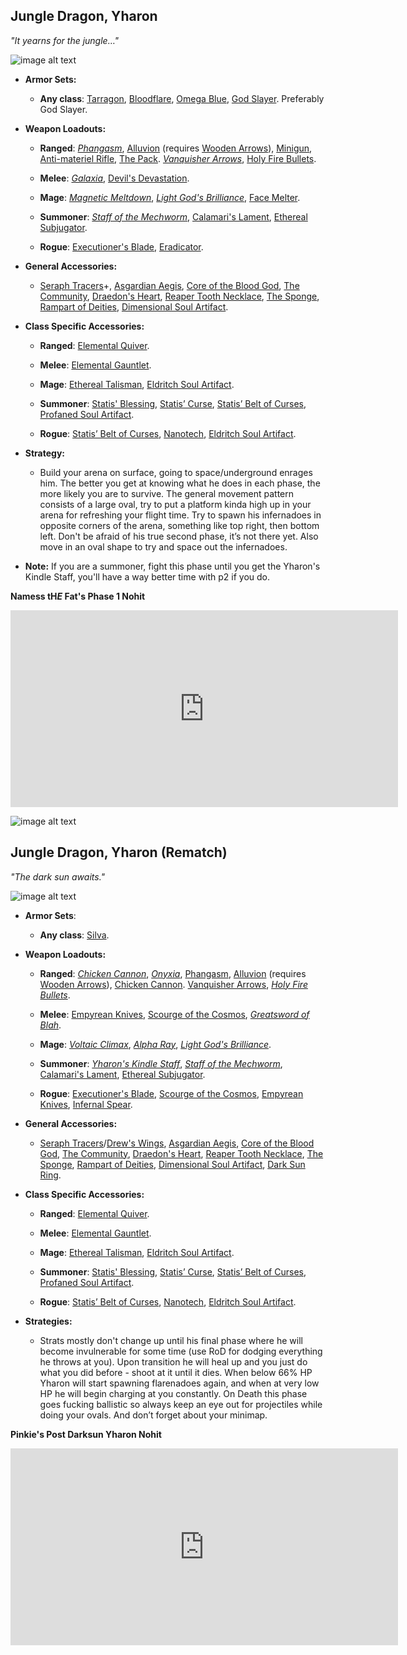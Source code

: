 ## Jungle Dragon, Yharon

*"It yearns for the jungle…"*

![image alt text](../public/BMbpD6rCZ1qoniF20u7H2A_img_78.png)

* **Armor Sets:**

    * **Any class**: [Tarragon](https://calamitymod.gamepedia.com/Tarragon_armor), [Bloodflare](https://calamitymod.gamepedia.com/Bloodflare_armor), [Omega Blue](https://calamitymod.gamepedia.com/Omega_Blue_armor), [God Slayer](https://calamitymod.gamepedia.com/God_Slayer_armor). Preferably God Slayer.

* **Weapon Loadouts:**

    * **Ranged**: [*Phangasm*](https://calamitymod.gamepedia.com/Phangasm), [Alluvion](https://calamitymod.gamepedia.com/Alluvion) (requires [Wooden Arrows](https://terraria.gamepedia.com/Wooden_Arrow)), [Minigun](https://calamitymod.gamepedia.com/Minigun), [Anti-materiel Rifle](https://calamitymod.gamepedia.com/Anti-materiel_Rifle), [The Pack](https://calamitymod.gamepedia.com/The_Pack). [*Vanquisher Arrows*](https://calamitymod.gamepedia.com/Vanquisher_Arrow), [Holy Fire Bullets](https://calamitymod.gamepedia.com/Holy_Fire_Bullet).

    * **Melee**: [*Galaxia*](https://calamitymod.gamepedia.com/Galaxia), [Devil's Devastation](https://calamitymod.gamepedia.com/Devil%27s_Devastation).

    * **Mage**: [*Magnetic Meltdown*](https://calamitymod.gamepedia.com/Magnetic_Meltdown), [*Light God's Brilliance*](https://calamitymod.gamepedia.com/Light_God%27s_Brilliance), [Face Melter](https://calamitymod.gamepedia.com/Face_Melter).

    * **Summoner**: [*Staff of the Mechworm*](https://calamitymod.gamepedia.com/Staff_of_the_Mechworm), [Calamari's Lament](https://calamitymod.gamepedia.com/Calamari%27s_Lament), [Ethereal Subjugator](https://calamitymod.gamepedia.com/Ethereal_Subjugator).

    * **Rogue**: [Executioner's Blade](https://calamitymod.gamepedia.com/Executioner%27s_Blade), [Eradicator](https://calamitymod.gamepedia.com/Eradicator).

* **General Accessories:**

    * [Seraph Tracers](https://calamitymod.gamepedia.com/Seraph_Tracers)+, [Asgardian Aegis](https://calamitymod.gamepedia.com/Asgardian_Aegis), [Core of the Blood God](https://calamitymod.gamepedia.com/Core_of_the_Blood_God), [The Community](https://calamitymod.gamepedia.com/The_Community), [Draedon's Heart](https://calamitymod.gamepedia.com/Draedon%27s_Heart), [Reaper Tooth Necklace](https://calamitymod.gamepedia.com/Reaper_Tooth_Necklace), [The Sponge](https://calamitymod.gamepedia.com/The_Sponge), [Rampart of Deities](https://calamitymod.gamepedia.com/Rampart_of_Deities), [Dimensional Soul Artifact](https://calamitymod.gamepedia.com/Dimensional_Soul_Artifact).

* **Class Specific Accessories:**

    * **Ranged**: [Elemental Quiver](https://calamitymod.gamepedia.com/Elemental_Quiver).

    * **Melee**: [Elemental Gauntlet](https://calamitymod.gamepedia.com/Elemental_Gauntlet).

    * **Mage**: [Ethereal Talisman](https://calamitymod.gamepedia.com/Ethereal_Talisman), [Eldritch Soul Artifact](https://calamitymod.gamepedia.com/Eldritch_Soul_Artifact).

    * **Summoner**: [Statis' Blessing](https://calamitymod.gamepedia.com/Statis%27_Blessing), [Statis’ Curse](https://calamitymod.gamepedia.com/Statis%27_Curse), [Statis’ Belt of Curses](https://calamitymod.gamepedia.com/Statis%27_Belt_of_Curses), [Profaned Soul Artifact](https://calamitymod.gamepedia.com/Profaned_Soul_Artifact).

    * **Rogue**: [Statis’ Belt of Curses](https://calamitymod.gamepedia.com/Statis%27_Belt_of_Curses), [Nanotech](https://calamitymod.gamepedia.com/Nanotech), [Eldritch Soul Artifact](https://calamitymod.gamepedia.com/Eldritch_Soul_Artifact).

* **Strategy:**

    * Build your arena on surface, going to space/underground enrages him. The better you get at knowing what he does in each phase, the more likely you are to survive. The general movement pattern consists of a large oval, try to put a platform kinda high up in your arena for refreshing your flight time. Try to spawn his infernadoes in opposite corners of the arena, something like top right, then bottom left. Don't be afraid of his true second phase, it’s not there yet. Also move in an oval shape to try and space out the infernadoes.

* **Note:** If you are a summoner, fight this phase until you get the Yharon's Kindle Staff, you'll have a way better time with p2 if you do.

__Namess tH*E* Fat's Phase 1 Nohit__

<div align="center">
    <iframe width="620" height="315"
        src="https://www.youtube.com/embed/c9ceIH07TiM" frameborder="0" allowfullscreen>
    </iframe>
</div>
  
![image alt text](../public/BMbpD6rCZ1qoniF20u7H2A_img_79.png)

## Jungle Dragon, Yharon (Rematch)

*"The dark sun awaits."*

![image alt text](../public/BMbpD6rCZ1qoniF20u7H2A_img_80.png)

* **Armor Sets**:

    * **Any class**: [Silva](https://calamitymod.gamepedia.com/Silva_armor).
    
* **Weapon Loadouts:**

    * **Ranged**: [*Chicken Cannon*](https://calamitymod.gamepedia.com/Chicken_Cannon), [*Onyxia*](https://calamitymod.gamepedia.com/Onyxia), [Phangasm](https://calamitymod.gamepedia.com/Phangasm), [Alluvion](https://calamitymod.gamepedia.com/Alluvion) (requires [Wooden Arrows](https://terraria.gamepedia.com/Wooden_Arrow)), [Chicken Cannon](https://calamitymod.gamepedia.com/Chicken_Cannon). [Vanquisher Arrows](https://calamitymod.gamepedia.com/Vanquisher_Arrow), [*Holy Fire Bullets*](https://calamitymod.gamepedia.com/Holy_Fire_Bullet).

    * **Melee**: [Empyrean Knives](https://calamitymod.gamepedia.com/Empyrean_Knives), [Scourge of the Cosmos](https://calamitymod.gamepedia.com/Scourge_of_the_Cosmos), [*Greatsword of Blah*](https://calamitymod.gamepedia.com/Greatsword_of_Blah).

    * **Mage**: [*Voltaic Climax*](https://calamitymod.gamepedia.com/Voltaic_Climax), [*Alpha Ray*](https://calamitymod.gamepedia.com/Alpha_Ray), [*Light God's Brilliance*](https://calamitymod.gamepedia.com/Light_God%27s_Brilliance).

    * **Summoner**: [*Yharon's Kindle Staff*](https://calamitymod.gamepedia.com/Yharon%27s_Kindle_Staff), [*Staff of the Mechworm*](https://calamitymod.gamepedia.com/Staff_of_the_Mechworm), [Calamari's Lament](https://calamitymod.gamepedia.com/Calamari%27s_Lament), [Ethereal Subjugator](https://calamitymod.gamepedia.com/Ethereal_Subjugator).

    * **Rogue**: [Executioner's Blade](https://calamitymod.gamepedia.com/Executioner%27s_Blade), [Scourge of the Cosmos](https://calamitymod.gamepedia.com/Scourge_of_the_Cosmos), [Empyrean Knives](https://calamitymod.gamepedia.com/Empyrean_Knives), [Infernal Spear](https://calamitymod.gamepedia.com/Infernal_Spear).

* **General Accessories:**

    * [Seraph Tracers](https://calamitymod.gamepedia.com/Seraph_Tracers)/[Drew's Wings](https://calamitymod.gamepedia.com/Drew%27s_Wings), [Asgardian Aegis](https://calamitymod.gamepedia.com/Asgardian_Aegis), [Core of the Blood God](https://calamitymod.gamepedia.com/Core_of_the_Blood_God), [The Community](https://calamitymod.gamepedia.com/The_Community), [Draedon's Heart](https://calamitymod.gamepedia.com/Draedon%27s_Heart), [Reaper Tooth Necklace](https://calamitymod.gamepedia.com/Reaper_Tooth_Necklace), [The Sponge](https://calamitymod.gamepedia.com/The_Sponge), [Rampart of Deities](https://calamitymod.gamepedia.com/Rampart_of_Deities), [Dimensional Soul Artifact](https://calamitymod.gamepedia.com/Dimensional_Soul_Artifact), [Dark Sun Ring](https://calamitymod.gamepedia.com/Dark_Sun_Ring).

* **Class Specific Accessories:**

    * **Ranged**: [Elemental Quiver](https://calamitymod.gamepedia.com/Elemental_Quiver).

    * **Melee**: [Elemental Gauntlet](https://calamitymod.gamepedia.com/Elemental_Gauntlet).

    * **Mage**: [Ethereal Talisman](https://calamitymod.gamepedia.com/Ethereal_Talisman), [Eldritch Soul Artifact](https://calamitymod.gamepedia.com/Eldritch_Soul_Artifact).

    * **Summoner**: [Statis' Blessing](https://calamitymod.gamepedia.com/Statis%27_Blessing), [Statis’ Curse](https://calamitymod.gamepedia.com/Statis%27_Curse), [Statis’ Belt of Curses](https://calamitymod.gamepedia.com/Statis%27_Belt_of_Curses), [Profaned Soul Artifact](https://calamitymod.gamepedia.com/Profaned_Soul_Artifact).

    * **Rogue**: [Statis’ Belt of Curses](https://calamitymod.gamepedia.com/Statis%27_Belt_of_Curses), [Nanotech](https://calamitymod.gamepedia.com/Nanotech), [Eldritch Soul Artifact](https://calamitymod.gamepedia.com/Eldritch_Soul_Artifact).

* **Strategies:**

    * Strats mostly don't change up until his final phase where he will become invulnerable for some time (use RoD for dodging everything he throws at you). Upon transition he will heal up and you just do what you did before - shoot at it until it dies. When below 66% HP Yharon will start spawning flarenadoes again, and when at very low HP he will begin charging at you constantly. On Death this phase goes fucking ballistic so always keep an eye out for projectiles while doing your ovals. And don’t forget about your minimap.

**Pinkie's Post Darksun Yharon Nohit**

<div align="center">
    <iframe width="620" height="315"
        src="https://www.youtube.com/embed/mIqc0gGGQ5s" frameborder="0" allowfullscreen>
    </iframe>
</div>

